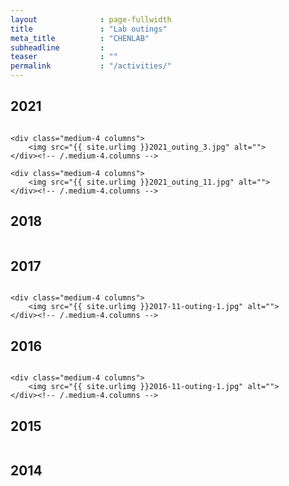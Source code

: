 ```yaml
---
layout              : page-fullwidth
title               : "Lab outings"
meta_title          : "CHENLAB"
subheadline         : 
teaser              : ""
permalink           : "/activities/"
---
```


## 2021

<div class="row t30">
    <div class="medium-4 columns">
        <img src="{{ site.urlimg }}2021_outing.jpg" alt="">
    </div><!-- /.medium-4.columns -->

    <div class="medium-4 columns">
        <img src="{{ site.urlimg }}2021_outing_3.jpg" alt="">
    </div><!-- /.medium-4.columns -->

    <div class="medium-4 columns">
        <img src="{{ site.urlimg }}2021_outing_11.jpg" alt="">
    </div><!-- /.medium-4.columns -->
</div><!-- /.row -->

## 2018

<div class="row t30">
    <div class="medium-4 columns">
        <img src="{{ site.urlimg }}2018-06-outing-1.jpg" alt="">
    </div><!-- /.medium-4.columns -->

</div><!-- /.row -->

## 2017

<div class="row t30">
    <div class="medium-4 columns">
        <img src="{{ site.urlimg }}2017-06-outing-01.jpg" alt="">
    </div><!-- /.medium-4.columns -->

    <div class="medium-4 columns">
        <img src="{{ site.urlimg }}2017-11-outing-1.jpg" alt="">
    </div><!-- /.medium-4.columns -->

</div><!-- /.row -->

## 2016

<div class="row t30">
    <div class="medium-4 columns">
        <img src="{{ site.urlimg }}2016-08-outing-4-3.jpg" alt="">
    </div><!-- /.medium-4.columns -->

    <div class="medium-4 columns">
        <img src="{{ site.urlimg }}2016-11-outing-1.jpg" alt="">
    </div><!-- /.medium-4.columns -->

</div><!-- /.row -->

## 2015

<div class="row t30">
    <div class="medium-4 columns">
        <img src="{{ site.urlimg }}2015-02-outing.jpg" alt="">
    </div><!-- /.medium-4.columns -->

</div><!-- /.row -->


## 2014

<div class="row t30">
    <div class="medium-4 columns">
        <img src="{{ site.urlimg }}2014-09-outing.jpg" alt="">
    </div><!-- /.medium-4.columns -->

</div><!-- /.row -->
